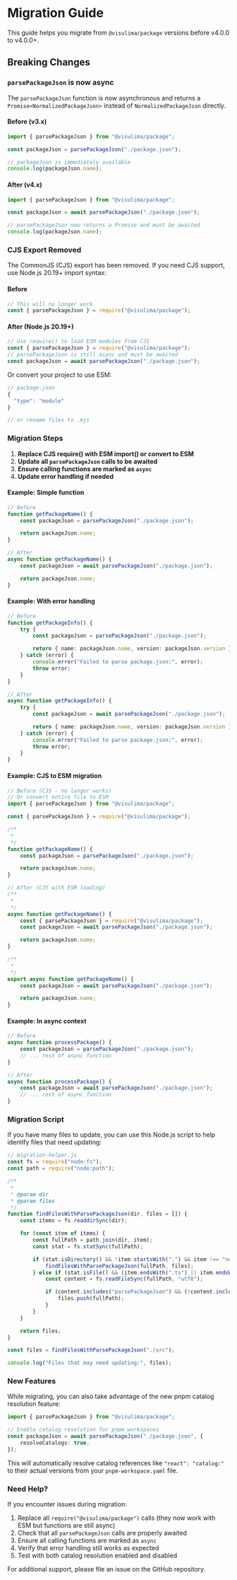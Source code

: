 # Migration Guide

This guide helps you migrate from `@visulima/package` versions before v4.0.0 to v4.0.0+.

## Breaking Changes

### `parsePackageJson` is now async

The `parsePackageJson` function is now asynchronous and returns a `Promise<NormalizedPackageJson>` instead of `NormalizedPackageJson` directly.

#### Before (v3.x)

```typescript
import { parsePackageJson } from "@visulima/package";

const packageJson = parsePackageJson("./package.json");

// packageJson is immediately available
console.log(packageJson.name);
```

#### After (v4.x)

```typescript
import { parsePackageJson } from "@visulima/package";

const packageJson = await parsePackageJson("./package.json");

// parsePackageJson now returns a Promise and must be awaited
console.log(packageJson.name);
```

### CJS Export Removed

The CommonJS (CJS) export has been removed. If you need CJS support, use Node.js 20.19+ import syntax:

#### Before

```javascript
// This will no longer work
const { parsePackageJson } = require("@visulima/package");
```

#### After (Node.js 20.19+)

```javascript
// Use require() to load ESM modules from CJS
const { parsePackageJson } = require("@visulima/package");
// parsePackageJson is still async and must be awaited
const packageJson = await parsePackageJson("./package.json");
```

Or convert your project to use ESM:

```javascript
// package.json
{
  "type": "module"
}

// or rename files to .mjs
```

### Migration Steps

1. **Replace CJS require() with ESM import() or convert to ESM**
2. **Update all `parsePackageJson` calls to be awaited**
3. **Ensure calling functions are marked as `async`**
4. **Update error handling if needed**

#### Example: Simple function

```typescript
// Before
function getPackageName() {
    const packageJson = parsePackageJson("./package.json");

    return packageJson.name;
}

// After
async function getPackageName() {
    const packageJson = await parsePackageJson("./package.json");

    return packageJson.name;
}
```

#### Example: With error handling

```typescript
// Before
function getPackageInfo() {
    try {
        const packageJson = parsePackageJson("./package.json");

        return { name: packageJson.name, version: packageJson.version };
    } catch (error) {
        console.error("Failed to parse package.json:", error);
        throw error;
    }
}

// After
async function getPackageInfo() {
    try {
        const packageJson = await parsePackageJson("./package.json");

        return { name: packageJson.name, version: packageJson.version };
    } catch (error) {
        console.error("Failed to parse package.json:", error);
        throw error;
    }
}
```

#### Example: CJS to ESM migration

```javascript
// Before (CJS - no longer works)
// Or convert entire file to ESM
import { parsePackageJson } from "@visulima/package";

const { parsePackageJson } = require("@visulima/package");

/**
 *
 */
function getPackageName() {
    const packageJson = parsePackageJson("./package.json");

    return packageJson.name;
}

// After (CJS with ESM loading)
/**
 *
 */
async function getPackageName() {
    const { parsePackageJson } = require("@visulima/package");
    const packageJson = await parsePackageJson("./package.json");

    return packageJson.name;
}

/**
 *
 */
export async function getPackageName() {
    const packageJson = await parsePackageJson("./package.json");

    return packageJson.name;
}
```

#### Example: In async context

```typescript
// Before
async function processPackage() {
    const packageJson = parsePackageJson("./package.json");
    // ... rest of async function
}

// After
async function processPackage() {
    const packageJson = await parsePackageJson("./package.json");
    // ... rest of async function
}
```

### Migration Script

If you have many files to update, you can use this Node.js script to help identify files that need updating:

```javascript
// migration-helper.js
const fs = require("node:fs");
const path = require("node:path");

/**
 *
 * @param dir
 * @param files
 */
function findFilesWithParsePackageJson(dir, files = []) {
    const items = fs.readdirSync(dir);

    for (const item of items) {
        const fullPath = path.join(dir, item);
        const stat = fs.statSync(fullPath);

        if (stat.isDirectory() && !item.startsWith(".") && item !== "node_modules") {
            findFilesWithParsePackageJson(fullPath, files);
        } else if (stat.isFile() && (item.endsWith(".ts") || item.endsWith(".js"))) {
            const content = fs.readFileSync(fullPath, "utf8");

            if (content.includes("parsePackageJson") && (!content.includes("await parsePackageJson") || content.includes('require("@visulima/package")'))) {
                files.push(fullPath);
            }
        }
    }

    return files;
}

const files = findFilesWithParsePackageJson("./src");

console.log("Files that may need updating:", files);
```

### New Features

While migrating, you can also take advantage of the new pnpm catalog resolution feature:

```typescript
import { parsePackageJson } from "@visulima/package";

// Enable catalog resolution for pnpm workspaces
const packageJson = await parsePackageJson("./package.json", {
    resolveCatalogs: true,
});
```

This will automatically resolve catalog references like `"react": "catalog:"` to their actual versions from your `pnpm-workspace.yaml` file.

### Need Help?

If you encounter issues during migration:

1. Replace all `require("@visulima/package")` calls (they now work with ESM but functions are still async)
2. Check that all `parsePackageJson` calls are properly awaited
3. Ensure all calling functions are marked as `async`
4. Verify that error handling still works as expected
5. Test with both catalog resolution enabled and disabled

For additional support, please file an issue on the GitHub repository.
